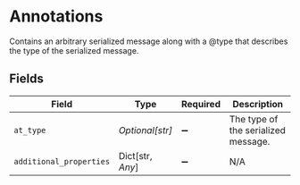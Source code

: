 # Annotations

Contains an arbitrary serialized message along with a @type that describes the type of the serialized message.


## Fields

| Field                               | Type                                | Required                            | Description                         |
| ----------------------------------- | ----------------------------------- | ----------------------------------- | ----------------------------------- |
| `at_type`                           | *Optional[str]*                     | :heavy_minus_sign:                  | The type of the serialized message. |
| `additional_properties`             | Dict[str, *Any*]                    | :heavy_minus_sign:                  | N/A                                 |